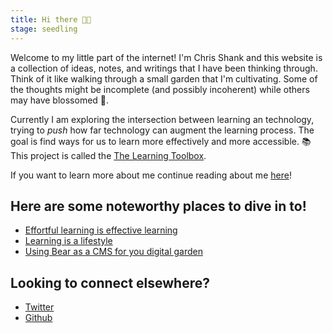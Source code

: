 ```yaml
---
title: Hi there 👋🏼
stage: seedling
---
```


Welcome to my little part of the internet! I'm Chris Shank and this website is a collection of ideas, notes, and writings that I have been thinking through. Think of it like walking through a small garden that I'm cultivating. Some of the thoughts might be incomplete (and possibly incoherent) while others may have blossomed 🌺.

Currently I am exploring the intersection between learning an technology, trying to _push_ how far technology can augment the learning process. The goal is find ways for us to learn more effectively and more accessible. 📚 This project is called the [The Learning Toolbox](https://learningtoolbox.io).

If you want to learn more about me continue reading about me [here](/about)!

## Here are some noteworthy places to dive in to!

- [Effortful learning is effective learning](/notes/effortful-learning-is-effective-learning)
- [Learning is a lifestyle](/notes/learning-is-a-lifestyle)
- [Using Bear as a CMS for you digital garden](/notes/using-bear-as-a-cms-for-your-digital-garden)

## Looking to connect elsewhere?

- [Twitter](https://twitter.com/chrisshank23)
- [Github](https://github.com/ChrisShank)

